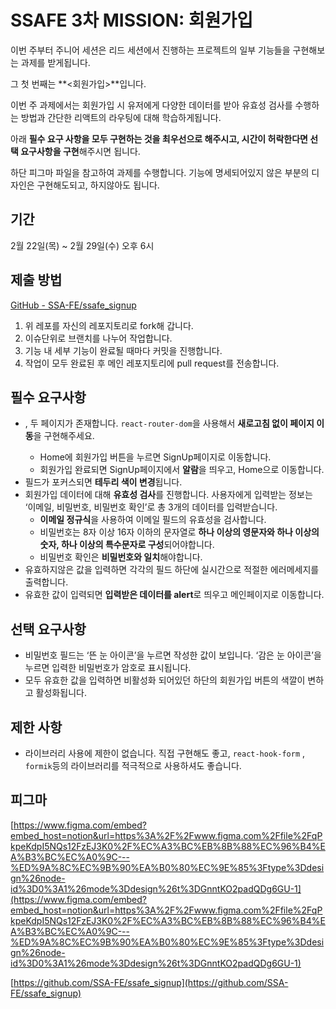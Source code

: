 # SSAFE 3차 MISSION: 회원가입

이번 주부터 주니어 세션은 리드 세션에서 진행하는 프로젝트의 일부 기능들을 구현해보는 과제를 받게됩니다.

그 첫 번째는 **<회원가입>**입니다. 

이번 주 과제에서는 회원가입 시 유저에게 다양한 데이터를 받아 유효성 검사를 수행하는 방법과 간단한 리액트의 라우팅에 대해 학습하게됩니다.

아래 **필수 요구 사항을 모두 구현하는 것을 최우선으로 해주시고, 시간이 허락한다면 선택 요구사항을 구현**해주시면 됩니다.

하단 피그마 파일을 참고하여 과제를 수행합니다. 기능에 명세되어있지 않은 부분의 디자인은 구현해도되고, 하지않아도 됩니다.

## 기간

2월 22일(목) ~ 2월 29일(수) 오후 6시

## 제출 방법

[GitHub - SSA-FE/ssafe_signup](https://github.com/SSA-FE/ssafe_signup)

1. 위 레포를 자신의 레포지토리로 fork해 갑니다.
2. 이슈단위로 브랜치를 나누어 작업합니다.
3. 기능 내 세부 기능이 완료될 때마다 커밋을 진행합니다.
4. 작업이 모두 완료된 후 메인 레포지토리에 pull request를 전송합니다.

## 필수 요구사항

- <Home>, <SignUp> 두 페이지가 존재합니다. `react-router-dom`을 사용해서 **새로고침 없이 페이지 이동**을 구현해주세요.
    - Home에 회원가입 버튼을 누르면 SignUp페이지로 이동합니다.
    - 회원가입 완료되면 SignUp페이지에서 **알람**을 띄우고, Home으로 이동합니다.
- 필드가 포커스되면 **테두리 색이 변경**됩니다.
- 회원가입 데이터에 대해 **유효성 검사**를 진행합니다. 사용자에게 입력받는 정보는 ‘이메일, 비밀번호, 비밀번호 확인’로 총 3개의 데이터를 입력받습니다.
    - **이메일 정규식**을 사용하여 이메일 필드의 유효성을 검사합니다.
    - 비밀번호는 8자 이상 16자 이하의 문자열로 **하나 이상의 영문자와 하나 이상의 숫자, 하나 이상의 특수문자로 구성**되어야합니다.
    - 비밀번호 확인은 **비밀번호와 일치**해야합니다.
- 유효하지않은 값을 입력하면 각각의 필드 하단에 실시간으로 적절한 에러메세지를 출력합니다.
- 유효한 값이 입력되면 **입력받은 데이터를 alert**로 띄우고 메인페이지로 이동합니다.

## 선택 요구사항

- 비밀번호 필드는 ‘뜬 눈 아이콘’을 누르면 작성한 값이 보입니다. ‘감은 눈 아이콘’을 누르면 입력한 비밀번호가 암호로 표시됩니다.
- 모두 유효한 값을 입력하면 비활성화 되어있던 하단의 회원가입 버튼의 색깔이 변하고 활성화됩니다.

## 제한 사항

- 라이브러리 사용에 제한이 없습니다. 직접 구현해도 좋고, `react-hook-form` ,  `formik`등의 라이브러리를 적극적으로 사용하셔도 좋습니다.

## 피그마

[https://www.figma.com/embed?embed_host=notion&url=https%3A%2F%2Fwww.figma.com%2Ffile%2FqPkpeKdpI5NQs12FzEJ3K0%2F%EC%A3%BC%EB%8B%88%EC%96%B4%EA%B3%BC%EC%A0%9C---%ED%9A%8C%EC%9B%90%EA%B0%80%EC%9E%85%3Ftype%3Ddesign%26node-id%3D0%3A1%26mode%3Ddesign%26t%3DGnntKO2padQDg6GU-1](https://www.figma.com/embed?embed_host=notion&url=https%3A%2F%2Fwww.figma.com%2Ffile%2FqPkpeKdpI5NQs12FzEJ3K0%2F%EC%A3%BC%EB%8B%88%EC%96%B4%EA%B3%BC%EC%A0%9C---%ED%9A%8C%EC%9B%90%EA%B0%80%EC%9E%85%3Ftype%3Ddesign%26node-id%3D0%3A1%26mode%3Ddesign%26t%3DGnntKO2padQDg6GU-1)

[https://github.com/SSA-FE/ssafe_signup](https://github.com/SSA-FE/ssafe_signup)
